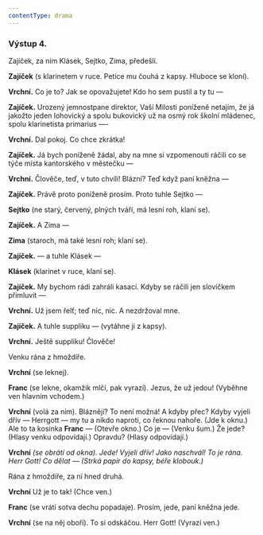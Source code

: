 ```yaml
---
contentType: drama
---
```


<section>

### Výstup 4.

Zajíček, za ním Klásek, Sejtko, Zima, předešlí.

</section>

<section>

**Zajíček** (s klarinetem v ruce. Petice mu čouhá z kapsy. Hluboce se kloní).

**Vrchní.** Co je to? Jak se opovažujete! Kdo ho sem pustil a ty tu —

**Zajíček.** Urozený jemnostpane direktor, Vaší Milosti poníženě netajím, že já jakožto jeden lohovický a spolu bukovický už na osmý rok školní mládenec, spolu klarinetista primarius —-

**Vrchní.** Dal pokoj. Co chce zkrátka!

**Zajíček.** Já bych poníženě žádal, aby na mne si vzpomenouti ráčili co se týče místa kantorského v městečku —

**Vrchní.** Člověče, teď, v tuto chvíli! Blázní? Teď když paní kněžna —

**Zajíček.** Právě proto poníženě prosím. Proto tuhle Sejtko —

**Sejtko** (ne starý, červený, plných tváří, má lesní roh, klaní se).

**Zajíček.** A Zima —

**Zima** (staroch, má také lesní roh; klaní se). 

**Zajíček.** — a tuhle Klásek — 

**Klásek** (klarinet v ruce, klaní se). 

**Zajíček.** My bychom rádi zahráli kasací. Kdyby se ráčili jen slovíčkem přimluvit —

**Vrchní.** Už jsem řelť; teď nic, nic. A nezdržoval mne.

**Zajíček.** A tuhle suppliku — (vytáhne ji z kapsy). 

**Vrchní.** Ještě suppliku! Člověče!

</section>

<section>

Venku rána z hmoždíře. 

**Vrchní** (se leknej).

**Franc** (se lekne, okamžik mlčí, pak vyrazí). Jezus, že už jedou! (Vyběhne ven hlavním vchodem.)

**Vrchní** (volá za ním). Bláznějí? To není možná! A kdyby přec? Kdyby vyjeli dřív — Herrgott — my tu a nikdo naproti, co řeknou nahoře. (Jde k oknu.) Ale to ta kosinka **Franc** — (Otevře okno.) Co je — (Venku šum.) Že jede? (Hlasy venku odpovídají.) Opravdu? (Hlasy odpovídají.)

**Vrchní** _(se obrátí od okna). Jede! Vyjeli dřív! Jako naschvál! To je rána. Herr Gott! Co dělat — (Strká papír do kapsy, béře klobouk.)_

Rána z hmoždíře, za ní hned druhá. 

**Vrchní** Už je to tak! (Chce ven.)

**Franc** (se vrátí sotva dechu popadaje). Prosím, jede, paní kněžna jede.

**Vrchní** (se na něj oboří). To si odskáčou. Herr Gott! (Vyrazí ven.)

</section>
